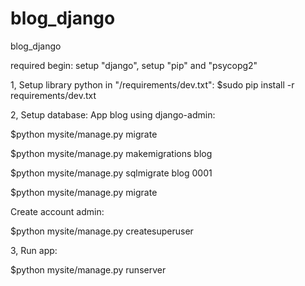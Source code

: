 # blog_django
blog_django

required begin: setup "django", setup "pip" and "psycopg2"

1, Setup library python in "/requirements/dev.txt":
$sudo pip install -r requirements/dev.txt

2, Setup database:
App blog using django-admin:

$python mysite/manage.py migrate

$python mysite/manage.py makemigrations blog

$python mysite/manage.py sqlmigrate blog 0001

$python mysite/manage.py migrate

Create account admin:

$python mysite/manage.py createsuperuser

3, Run app:

$python mysite/manage.py runserver

